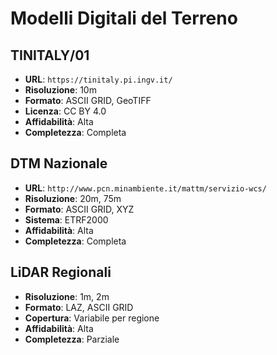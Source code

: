 # Modelli Digitali del Terreno

## TINITALY/01
- **URL**: `https://tinitaly.pi.ingv.it/`
- **Risoluzione**: 10m
- **Formato**: ASCII GRID, GeoTIFF
- **Licenza**: CC BY 4.0
- **Affidabilità**: Alta
- **Completezza**: Completa

## DTM Nazionale
- **URL**: `http://www.pcn.minambiente.it/mattm/servizio-wcs/`
- **Risoluzione**: 20m, 75m
- **Formato**: ASCII GRID, XYZ
- **Sistema**: ETRF2000
- **Affidabilità**: Alta
- **Completezza**: Completa

## LiDAR Regionali
- **Risoluzione**: 1m, 2m
- **Formato**: LAZ, ASCII GRID
- **Copertura**: Variabile per regione
- **Affidabilità**: Alta
- **Completezza**: Parziale
